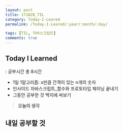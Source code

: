 ```yaml
---
layout: post
title: 171028_TIL
category: Today-I-Leared
permalink: /Today-I-Leared/:year/:month/:day/

tags: [TIL, 자바스크립트]
comments: true
---
```

## **Today I Learned**
: 공부시간 총 8시간
* 1일 1알고리즘: x만큼 간격이 있는 n개의 숫자
* 인사이드 자바스크립트_함수와 프로토타입 체이닝 끝내기
* 그동안 공부한 것 백지에 써보기


>**오늘의 생각**  


## **내일 공부할 것**
